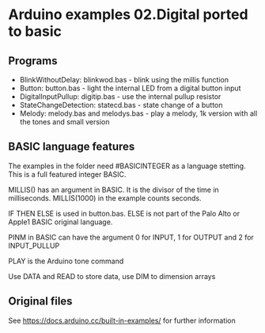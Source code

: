 # Arduino examples 02.Digital ported to basic

## Programs 

- BlinkWithoutDelay: blinkwod.bas - blink using the millis function
- Button: button.bas - light the internal LED from a digital button input
- DigitalInputPullup: digitip.bas - use the internal pullup resistor 
- StateChangeDetection: statecd.bas - state change of a button
- Melody: melody.bas and melodys.bas - play a melody, 1k version with all the tones and small version

## BASIC language features 

The examples in the folder need #BASICINTEGER as a language stetting. This is a full featured integer BASIC.

MILLIS() has an argument in BASIC. It is the divisor of the time in milliseconds. MILLIS(1000) in the example counts seconds. 

IF THEN ELSE is used in button.bas. ELSE is not part of the Palo Alto or Apple1 BASIC original language.

PINM in BASIC can have the argument 0 for INPUT, 1 for OUTPUT and 2 for INPUT_PULLUP

PLAY is the Arduino tone command

Use DATA and READ to store data, use DIM to dimension arrays

## Original files

See https://docs.arduino.cc/built-in-examples/ for further information


